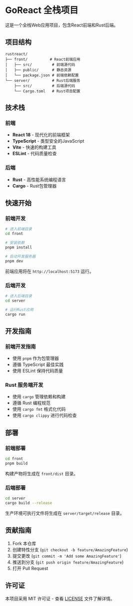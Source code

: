 # GoReact 全栈项目

这是一个全栈Web应用项目，包含React前端和Rust后端。

## 项目结构

```text
rustreact/
├── front/          # React前端应用
│   ├── src/         # 前端源代码
│   ├── public/      # 静态资源
│   └── package.json # 前端依赖配置
└── server/          # Rust后端服务
    ├── src/         # 后端源代码
    └── Cargo.toml   # Rust项目配置
```

## 技术栈

### 前端

- **React 18** - 现代化的前端框架
- **TypeScript** - 类型安全的JavaScript
- **Vite** - 快速的构建工具
- **ESLint** - 代码质量检查

### 后端

- **Rust** - 高性能系统编程语言
- **Cargo** - Rust包管理器

## 快速开始

### 前端开发

```bash
# 进入前端目录
cd front

# 安装依赖
pnpm install

# 启动开发服务器
pnpm dev
```

前端应用将在 `http://localhost:5173` 运行。

### 后端开发

```bash
# 进入后端目录
cd server

# 运行Rust应用
cargo run
```

## 开发指南

### 前端开发指南

- 使用 `pnpm` 作为包管理器
- 遵循 TypeScript 最佳实践
- 使用 ESLint 保持代码质量

### Rust 服务端开发

- 使用 `cargo` 管理依赖和构建
- 遵循 Rust 编程规范
- 使用 `cargo fmt` 格式化代码
- 使用 `cargo clippy` 进行代码检查

## 部署

### 前端部署

```bash
cd front
pnpm build
```

构建产物将生成在 `front/dist` 目录。

### 后端部署

```bash
cd server
cargo build --release
```

生产环境可执行文件将生成在 `server/target/release` 目录。

## 贡献指南

1. Fork 本仓库
2. 创建特性分支 (`git checkout -b feature/AmazingFeature`)
3. 提交更改 (`git commit -m 'Add some AmazingFeature'`)
4. 推送到分支 (`git push origin feature/AmazingFeature`)
5. 打开 Pull Request

## 许可证

本项目采用 MIT 许可证 - 查看 [LICENSE](LICENSE) 文件了解详情。
